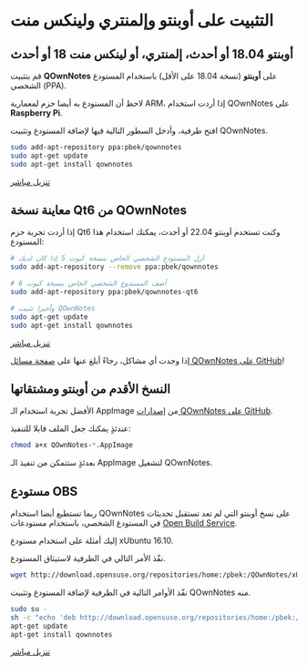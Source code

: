 # التثبيت على أوبنتو وإلمنتري ولينكس منت

## أوبنتو 18.04 أو أحدث، إلمنتري، أو لينكس منت 18 أو أحدث

قم بتثبيت **QOwnNotes** على **أوبنتو** (نسخة 18.04 على الأقل) باستخدام المستودع الشخصي (PPA).

لاحظ أن المستودع به أيضا حزم لمعمارية ARM، إذا أردت استخدام QOwnNotes على **Raspberry Pi**.

افتح طرفية، وأدخل السطور التالية فيها لإضافة المستودع وتثبيت QOwnNotes.

```bash
sudo add-apt-repository ppa:pbek/qownnotes
sudo apt-get update
sudo apt-get install qownnotes
```

[تنزيل مباشر](https://launchpad.net/~pbek/+archive/ubuntu/qownnotes/+packages)

## معاينة نسخة Qt6 من QOwnNotes

إذا أردت تجربة حزم Qt6 وكنت تستخدم أوبنتو 22.04 أو أحدث، يمكنك استخدام هذا المستودع:

```bash
# أزل المستودع الشخصي الخاص بنسخة كيوت 5 إذا كان لديك
sudo add-apt-repository --remove ppa:pbek/qownnotes

# أضف المستدوع الشخصي الخاص بنسخة كيوت 6
sudo add-apt-repository ppa:pbek/qownnotes-qt6

# وأخيرا تثبيت QOwnNotes
sudo apt-get update
sudo apt-get install qownnotes
```

[تنزيل مباشر](https://launchpad.net/~pbek/+archive/ubuntu/qownnotes-qt6/+packages)

إذا وجدت أي مشاكل، رجاءً أبلغ عنها على [صفحة مسائل QOwnNotes على GitHub](https://github.com/pbek/QOwnNotes/issues)!

## النسخ الأقدم من أوبنتو ومشتقاتها

الأفضل تجربة استخدام الـ&nbsp;AppImage من [إصدارات QOwnNotes على GitHub](https://github.com/pbek/QOwnNotes/releases).

عندئذٍ يمكنك جعل الملف قابلا للتنفيذ:

```bash
chmod a+x QOwnNotes-*.AppImage
```

بعدئذٍ ستتمكن من تنفيذ الـ&nbsp;AppImage لتشغيل QOwnNotes.

## مستودع OBS

ربما تستطيع أيضا استخدام QOwnNotes على نسخ أوبنتو التي لم تعد تستقبل تحديثات في المستودع الشخصي، باستخدام مستودعات [Open Build Service](https://build.opensuse.org/package/show/home:pbek:QOwnNotes/desktop).

إليك أمثلة على استخدام مستودع xUbuntu 16.10.

نفّذ الأمر التالي في الطرفية لاستيثاق المستودع.

```bash
wget http://download.opensuse.org/repositories/home:/pbek:/QOwnNotes/xUbuntu_16.10/Release.key -O - | sudo apt-key add -
```

نفّذ الأوامر التالية في الطرفية لإضافة المستودع وتثبيت QOwnNotes منه.

```bash
sudo su -
sh -c "echo 'deb http://download.opensuse.org/repositories/home:/pbek:/QOwnNotes/xUbuntu_16.10/ /' >> /etc/apt/sources.list.d/qownnotes.list"
apt-get update
apt-get install qownnotes
```

[تنزيل مباشر](https://download.opensuse.org/repositories/home:/pbek:/QOwnNotes/xUbuntu_16.10)
